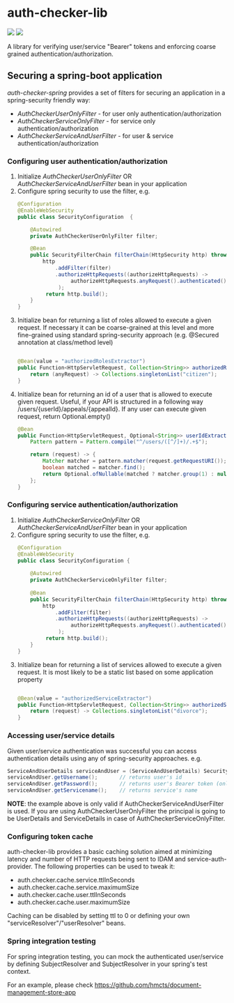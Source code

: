 # auth-checker-lib
[![](https://jitpack.io/v/hmcts/auth-checker-lib.svg)](https://jitpack.io/#hmcts/auth-checker-lib)
[![](https://github.com/hmcts/auth-checker-lib/actions/workflows/ci.yml/badge.svg)](https://github.com/hmcts/auth-checker-lib/actions/workflows/ci.yml/)

A library for verifying user/service "Bearer" tokens and enforcing coarse grained authentication/authorization.   

## Securing a spring-boot application

*auth-checker-spring* provides a set of filters for securing an application in a spring-security friendly way:
- *AuthCheckerUserOnlyFilter* - for user only authentication/authorization
- *AuthCheckerServiceOnlyFilter* - for service only authentication/authorization
- *AuthCheckerServiceAndUserFilter* - for user & service authentication/authorization

### Configuring user authentication/authorization

1. Initialize *AuthCheckerUserOnlyFilter* OR *AuthCheckerServiceAndUserFilter* bean in your application
2. Configure spring security to use the filter, e.g.
   ```java
   @Configuration
   @EnableWebSecurity
   public class SecurityConfiguration  {
   
       @Autowired
       private AuthCheckerUserOnlyFilter filter;
   
       @Bean
       public SecurityFilterChain filterChain(HttpSecurity http) throws Exception {
           http
               .addFilter(filter)
               .authorizeHttpRequests((authorizeHttpRequests) ->
                    authorizeHttpRequests.anyRequest().authenticated()
                );
            return http.build();
       }
   }
   ```
3. Initialize bean for returning a list of roles allowed to execute a given request. If necessary it can be coarse-grained at 
   this level and more fine-grained using standard spring-security approach (e.g. @Secured annotation at class/method level)
   ```java
   
   @Bean(value = "authorizedRolesExtractor")
   public Function<HttpServletRequest, Collection<String>> authorizedRolesExtractor() {
       return (anyRequest) -> Collections.singletonList("citizen");
   }
   ```
4. Initialize bean for returning an id of a user that is allowed to execute given request. Useful, if your API is structured in a following way /users/{userId}/appeals/{appealId}. If any user can execute given request, return Optional.empty()
   ```java
   @Bean
   public Function<HttpServletRequest, Optional<String>> userIdExtractor() {
       Pattern pattern = Pattern.compile("^/users/([^/]+)/.+$");

       return (request) -> {
           Matcher matcher = pattern.matcher(request.getRequestURI());
           boolean matched = matcher.find();
           return Optional.ofNullable(matched ? matcher.group(1) : null);
       };
   }
   ```

### Configuring service authentication/authorization
1. Initialize *AuthCheckerServiceOnlyFilter* OR *AuthCheckerServiceAndUserFilter* bean in your application
2. Configure spring security to use the filter, e.g.
   ```java
   @Configuration
   @EnableWebSecurity
   public class SecurityConfiguration {
    
       @Autowired
       private AuthCheckerServiceOnlyFilter filter;
    
       @Bean
       public SecurityFilterChain filterChain(HttpSecurity http) throws Exception {
           http
               .addFilter(filter)
               .authorizeHttpRequests((authorizeHttpRequests) ->
                    authorizeHttpRequests.anyRequest().authenticated()
                );
            return http.build();
       }
   }
   ```
3. Initialize bean for returning a list of services allowed to execute a given request. It is most likely to be a static
   list based on some application property
   ```java
   
   @Bean(value = "authorizedServiceExtractor")
   public Function<HttpServletRequest, Collection<String>> authorizedServicesExtractor() {
       return (request) -> Collections.singletonList("divorce");
   }
   ```

### Accessing user/service details
Given user/service authentication was successful you can access authentication details using any of spring-security approaches. e.g.
```java
ServiceAndUserDetails serviceAndUser = (ServiceAndUserDetails) SecurityContextHolder.getContext().getAuthentication().getPrincipal();
serviceAndUser.getUsername();       // returns user's id
serviceAndUser.getPassword();       // returns user's Bearer token (only if Spring's eraseCredentialsAfterAuthentication==false)
serviceAndUser.getServicename();    // returns service's name
```

**NOTE**: the example above is only valid if AuthCheckerServiceAndUserFilter is used. If you are using AuthCheckerUserOnlyFilter the principal 
is going to be UserDetails and ServiceDetails in case of AuthCheckerServiceOnlyFilter.

### Configuring token cache
auth-checker-lib provides a basic caching solution aimed at minimizing latency and number of HTTP requests being sent to IDAM and 
service-auth-provider. The following properties can be used to tweak it: 
- auth.checker.cache.service.ttlInSeconds
- auth.checker.cache.service.maximumSize
- auth.checker.cache.user.ttlInSeconds
- auth.checker.cache.user.maximumSize

Caching can be disabled by setting ttl to 0 or defining your own "serviceResolver"/"userResolver" beans.

### Spring integration testing

For spring integration testing, you can mock the authenticated user/service by defining SubjectResolver<Service> and SubjectResolver<User> 
in your spring's test context.

For an example, please check 
https://github.com/hmcts/document-management-store-app
